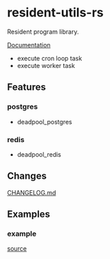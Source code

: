 # resident-utils-rs

Resident program library.

[Documentation](https://docs.rs/resident-utils)

- execute cron loop task
- execute worker task

## Features
### postgres
- deadpool_postgres

### redis
- deadpool_redis

## Changes
[CHANGELOG.md](https://github.com/aoyagikouhei/resident-utils-rs/blob/main/CHANGELOG.md)

## Examples
### example
[source](https://github.com/aoyagikouhei/resident-utils-rs/tree/main/examples/example)